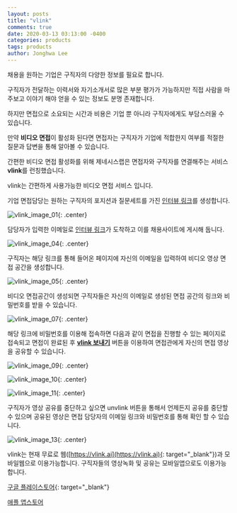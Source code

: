```yaml
---
layout: posts
title: "vlink"
comments: true
date: 2020-03-13 03:13:00 -0400
categories: products
tags: products
author: Jonghwa Lee
---
```

채용을 원하는 기업은 구직자의 다양한 정보를 필요로 합니다. 

구직자가 전달하는 이력서와 자기소개서로  많은 부분 평가가 가능하지만 직접 사람을 마주보고 이야기 해야 얻을 수 있는 정보도 분명 존재합니다. 

하지만 면접으로 소요되는 시간과 비용은 기업 뿐 아니라 구직자에게도 부담스러울 수 있습니다. 

만약 <b>비디오 면접</b>이 활성화 된다면 면접자는 구직자가 기업에 적합한지 여부를 적절한 질문과 답변을 통해 알아볼 수 있습니다. 

간편한 비디오 면접 활성화를 위해 제네시스랩은 면접자와 구직자를 연결해주는 서비스 <b>vlink</b>를 런칭했습니다.

vlink는 간편하게 사용가능한 비디오 면접 서비스 입니다.

기업 면접담당는 원하는 구직자의 포지션과 질문세트를 가진 <u>인터뷰 링크</u>를 생성합니다.

![vlink_image_01](/assets/images/vlink/vlink_image_01.png){: .center}

담당자가 입력한 이메일로 <u>인터뷰 링크</u>가 도착하고 이를 채용사이트에 게시해 둡니다.

![vlink_image_04](/assets/images/vlink/vlink_image_04.png){: .center}

구직자는 해당 링크를 통해 들어온 페이지에 자신의 이메일을 입력하여 비디오 영상 면접 공간을 생성합니다.

![vlink_image_05](/assets/images/vlink/vlink_image_05.png){: .center}

비디오 면접공간이 생성되면 구직자들은 자신의 이메일로 생성된 면접 공간의 링크와 비밀번호를 받을 수 있습니다.

![vlink_image_07](/assets/images/vlink/vlink_image_07.png){: .center}

해당 링크에 비밀번호를 이용해 접속하면 다음과 같이 면접을 진행할 수 있는 페이지로 접속되고 면접이 완료된 후 <b><u>vlink 보내기</u></b> 버튼을 이용하여 면접관에게 자신의 면접 영상을 공유할 수 있습니다.

![vlink_image_09](/assets/images/vlink/vlink_image_09.png){: .center}

![vlink_image_10](/assets/images/vlink/vlink_image_10.png){: .center}

![vlink_image_11](/assets/images/vlink/vlink_image_11.png){: .center}

구직자가 영상 공유를 중단하고 싶으면 unvlink 버튼을 통해서 언제든지 공유를 중단할 수 있으며 공유된 영상은 면접 담당자의 이메일 링크와 비밀번호를 통해 확인 할 수 있습니다.

![vlink_image_13](/assets/images/vlink/vlink_image_13.png){: .center}

vlink는 현재 무료로 웹([https://vlink.ai](https://vlink.ai){: target="_blank"})과 모바일웹으로 이용가능합니다.
구직자들의 영상녹화 및 공유는 모바일앱으로도 이용가능합니다.

[구글 플레이스토어](https://play.google.com/store/apps/details?id=ai.genesislab.vlink){: target="_blank"}

[애플 앱스토어](https://apps.apple.com/us/app/vlink-answer-in-video/id1496928779)
